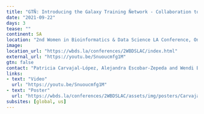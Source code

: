 ```yaml
---
title: "GTÑ: Introducing the Galaxy Training Ñetwork - Collaboration towards bioinformatics resources in Spanish"
date: "2021-09-22"
days: 3
tease: ""
continent: SA
location: "2nd Women in Bioinformatics & Data Science LA Conference, Online, Latin America"
image: 
location_url: "https://wbds.la/conferences/2WBDSLAC/index.html"
external_url: "https://youtu.be/Snuoucmfg1M"
gtn: false
contact: "Patricia Carvajal-López, Alejandra Escobar-Zepeda and Wendi Bacon"
links:
- text: "Video"
  url: "https://youtu.be/Snuoucmfg1M"
- text: "Poster"
  url: "https://wbds.la/conferences/2WBDSLAC/assets/img/posters/Carvajal-Lopez_Patricia_Poster37%20-%20Patricia%20Carvajal.png"
subsites: [global, us]
---
```


